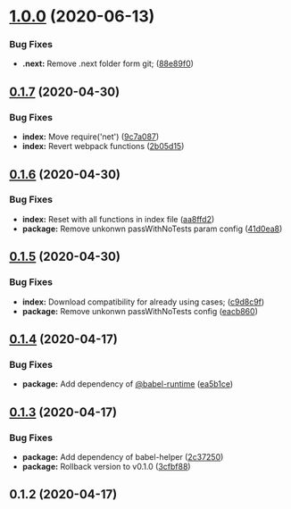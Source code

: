 # [1.0.0](https://github.com/gyx8899/yx-node/compare/v0.1.7...v1.0.0) (2020-06-13)


### Bug Fixes

* **.next:** Remove .next folder form git; ([88e89f0](https://github.com/gyx8899/yx-node/commit/88e89f0c81e74dd26944fd3b3d70d1bea85de8f9))



## [0.1.7](https://github.com/gyx8899/yx-node/compare/v0.1.6...v0.1.7) (2020-04-30)


### Bug Fixes

* **index:** Move require('net') ([9c7a087](https://github.com/gyx8899/yx-node/commit/9c7a087e6373e9cd89f6562f5f025aba78923a1d))
* **index:** Revert webpack functions ([2b05d15](https://github.com/gyx8899/yx-node/commit/2b05d159dadc44c47ac92c5ce5601c42dacaa406))



## [0.1.6](https://github.com/gyx8899/yx-node/compare/v0.1.5...v0.1.6) (2020-04-30)


### Bug Fixes

* **index:** Reset with all functions in index file ([aa8ffd2](https://github.com/gyx8899/yx-node/commit/aa8ffd28d090afb6ad97868a2d58c2b36873b63c))
* **package:** Remove unkonwn passWithNoTests param config ([41d0ea8](https://github.com/gyx8899/yx-node/commit/41d0ea81da41d8ba07935183e3ffbc3525ff467f))



## [0.1.5](https://github.com/gyx8899/yx-node/compare/v0.1.4...v0.1.5) (2020-04-30)


### Bug Fixes

* **index:** Download compatibility for already using cases; ([c9d8c9f](https://github.com/gyx8899/yx-node/commit/c9d8c9f87bdea7933b7abf39c4add05c71f60701))
* **package:** Remove unkonwn passWithNoTests config ([eacb860](https://github.com/gyx8899/yx-node/commit/eacb860da4fdfce59883b282f98df4b707e92a51))



## [0.1.4](https://github.com/gyx8899/yx-node/compare/v0.1.3...v0.1.4) (2020-04-17)


### Bug Fixes

* **package:** Add dependency of [@babel-runtime](https://github.com/babel-runtime) ([ea5b1ce](https://github.com/gyx8899/yx-node/commit/ea5b1ce8a9db7b89f39b3bc922f465b2ace662fe))



## [0.1.3](https://github.com/gyx8899/yx-node/compare/v0.1.2...v0.1.3) (2020-04-17)


### Bug Fixes

* **package:** Add dependency of babel-helper ([2c37250](https://github.com/gyx8899/yx-node/commit/2c37250a6662c5d85951b29b89b20961ba2994ce))
* **package:** Rollback version to v0.1.0 ([3cfbf88](https://github.com/gyx8899/yx-node/commit/3cfbf88d0827659fe2016315502fc9fa6ebc1479))



## 0.1.2 (2020-04-17)



